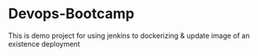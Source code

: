 # Devops-Bootcamp
This is demo project for using jenkins to dockerizing &amp; update image of an existence deployment 

